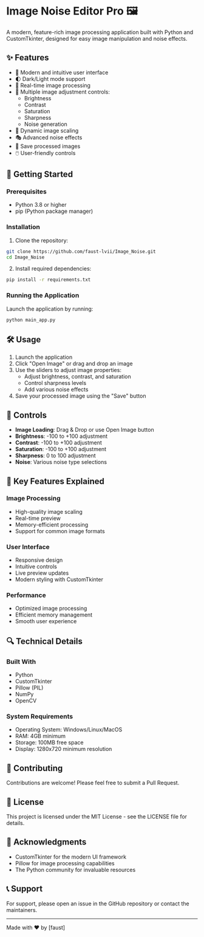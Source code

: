 # Image Noise Editor Pro 🖼️

A modern, feature-rich image processing application built with Python and CustomTkinter, designed for easy image manipulation and noise effects.

## ✨ Features

- 🎨 Modern and intuitive user interface
- 🌓 Dark/Light mode support
- 🎯 Real-time image processing
- 🔧 Multiple image adjustment controls:
  - Brightness
  - Contrast
  - Saturation
  - Sharpness
  - Noise generation
- 📏 Dynamic image scaling
- 🎭 Advanced noise effects
- 💾 Save processed images
- 🖱️ User-friendly controls

## 🚀 Getting Started

### Prerequisites

- Python 3.8 or higher
- pip (Python package manager)

### Installation

1. Clone the repository:
```bash
git clone https://github.com/faust-lvii/Image_Noise.git
cd Image_Noise
```

2. Install required dependencies:
```bash
pip install -r requirements.txt
```

### Running the Application

Launch the application by running:
```bash
python main_app.py
```

## 🛠️ Usage

1. Launch the application
2. Click "Open Image" or drag and drop an image
3. Use the sliders to adjust image properties:
   - Adjust brightness, contrast, and saturation
   - Control sharpness levels
   - Add various noise effects
4. Save your processed image using the "Save" button

## 🔧 Controls

- **Image Loading**: Drag & Drop or use Open Image button
- **Brightness**: -100 to +100 adjustment
- **Contrast**: -100 to +100 adjustment
- **Saturation**: -100 to +100 adjustment
- **Sharpness**: 0 to 100 adjustment
- **Noise**: Various noise type selections

## 🎯 Key Features Explained

### Image Processing
- High-quality image scaling
- Real-time preview
- Memory-efficient processing
- Support for common image formats

### User Interface
- Responsive design
- Intuitive controls
- Live preview updates
- Modern styling with CustomTkinter

### Performance
- Optimized image processing
- Efficient memory management
- Smooth user experience

## 🔍 Technical Details

### Built With
- Python
- CustomTkinter
- Pillow (PIL)
- NumPy
- OpenCV

### System Requirements
- Operating System: Windows/Linux/MacOS
- RAM: 4GB minimum
- Storage: 100MB free space
- Display: 1280x720 minimum resolution

## 🤝 Contributing

Contributions are welcome! Please feel free to submit a Pull Request.

## 📝 License

This project is licensed under the MIT License - see the LICENSE file for details.

## 🙏 Acknowledgments

- CustomTkinter for the modern UI framework
- Pillow for image processing capabilities
- The Python community for invaluable resources

## 📞 Support

For support, please open an issue in the GitHub repository or contact the maintainers.

---

Made with ❤️ by [faust]
